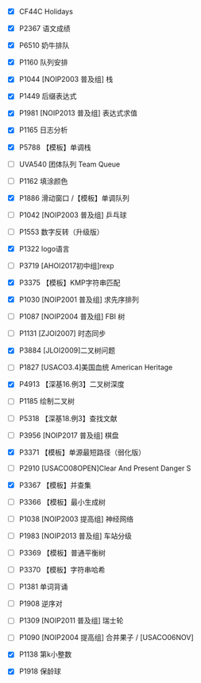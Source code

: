 - [x] CF44C	Holidays	
	
- [x] P2367	语文成绩

- [x] P6510	奶牛排队	
	
- [x] P1160	队列安排	

- [x] P1044	[NOIP2003 普及组] 栈	
	
- [x] P1449	后缀表达式	
	
- [x] P1981	[NOIP2013 普及组] 表达式求值	
	
- [x] P1165	日志分析	
	
- [x] P5788	【模板】单调栈	
	
- [ ] UVA540	团体队列 Team Queue	
	
- [ ] P1162	填涂颜色	
	
- [x] P1886	滑动窗口 /【模板】单调队列	
	
- [ ] P1042	[NOIP2003 普及组] 乒乓球	

- [ ] P1553	数字反转（升级版）	
	
- [x] P1322	logo语言	

- [ ] P3719	[AHOI2017初中组]rexp	
	
- [x] P3375	【模板】KMP字符串匹配	
	
- [x] P1030	[NOIP2001 普及组] 求先序排列	

- [ ] P1087	[NOIP2004 普及组] FBI 树	

- [ ] P1131	[ZJOI2007] 时态同步	

- [x] P3884	[JLOI2009]二叉树问题	

- [ ] P1827	[USACO3.4]美国血统 American Heritage	

- [x] P4913	【深基16.例3】二叉树深度	
	
- [ ] P1185	绘制二叉树	

- [ ] P5318	【深基18.例3】查找文献	
	
- [ ] P3956	[NOIP2017 普及组] 棋盘	

- [x] P3371	【模板】单源最短路径（弱化版）	
	
- [ ] P2910	[USACO08OPEN]Clear And Present Danger S	

- [x] P3367	【模板】并查集	
	
- [ ] P3366	【模板】最小生成树	
	
- [ ] P1038	[NOIP2003 提高组] 神经网络	

- [ ] P1983	[NOIP2013 普及组] 车站分级	
	
- [ ] P3369	【模板】普通平衡树	

- [ ] P3370	【模板】字符串哈希	
	
- [ ] P1381	单词背诵	
	
- [ ] P1908	逆序对	
	
- [ ] P1309	[NOIP2011 普及组] 瑞士轮	

- [ ] P1090	[NOIP2004 提高组] 合并果子 / [USACO06NOV] 

- [x] P1138	第k小整数	
	
- [x] P1918	保龄球	

